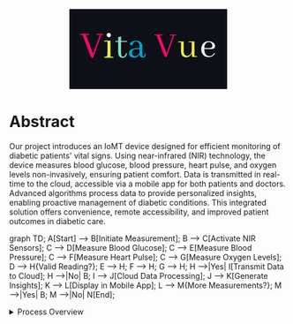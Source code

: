 <div align="center">
  <img src="https://github.com/AllanDza/Vita_Vue/blob/main/Vanilla-1s-286px.gif" alt="Animated GIF">
</div>
<div>
  <h1> Abstract </h1>
  <p>Our project introduces an IoMT device designed for efficient monitoring of diabetic patients' vital signs. Using near-infrared (NIR) technology, the device measures blood glucose, blood pressure, heart pulse, and oxygen levels non-invasively, ensuring patient comfort. Data is transmitted in real-time to the cloud, accessible via a mobile app for both patients and doctors. Advanced algorithms process data to provide personalized insights, enabling proactive management of diabetic conditions. This integrated solution offers convenience, remote accessibility, and improved patient outcomes in diabetic care.</p>

graph TD;
    A[Start] --> B[Initiate Measurement];
    B --> C[Activate NIR Sensors];
    C --> D[Measure Blood Glucose];
    C --> E[Measure Blood Pressure];
    C --> F[Measure Heart Pulse];
    C --> G[Measure Oxygen Levels];
    D --> H{Valid Reading?};
    E --> H;
    F --> H;
    G --> H;
    H -->|Yes| I[Transmit Data to Cloud];
    H -->|No| B;
    I --> J[Cloud Data Processing];
    J --> K[Generate Insights];
    K --> L[Display in Mobile App];
    L --> M{More Measurements?};
    M -->|Yes| B;
    M -->|No| N[End];
<details>
  <summary>Process Overview</summary>
  graph TD;
    A[Start] --> B[Initiate Measurement];
    B --> C[Activate NIR Sensors];
    C --> D[Measure Blood Glucose];
    C --> E[Measure Blood Pressure];
    C --> F[Measure Heart Pulse];
    C --> G[Measure Oxygen Levels];
    D --> H{Valid Reading?};
    E --> H;
    F --> H;
    G --> H;
    H -->|Yes| I[Transmit Data to Cloud];
    H -->|No| B;
    I --> J[Cloud Data Processing];
    J --> K[Generate Insights];
    K --> L[Display in Mobile App];
    L --> M{More Measurements?};
    M -->|Yes| B;
    M -->|No| N[End];

</details>
